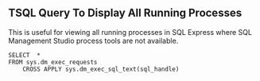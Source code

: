 ## TSQL Query To Display All Running Processes ##

This is useful for viewing all running processes in SQL Express where SQL Management Studio process tools are not available.

    SELECT  *
    FROM sys.dm_exec_requests 
    	CROSS APPLY sys.dm_exec_sql_text(sql_handle)
